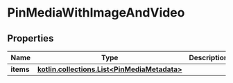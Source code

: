 
# PinMediaWithImageAndVideo

## Properties
Name | Type | Description | Notes
------------ | ------------- | ------------- | -------------
**items** | [**kotlin.collections.List&lt;PinMediaMetadata&gt;**](PinMediaMetadata.md) |  |  [optional]



